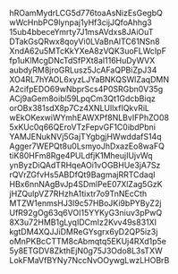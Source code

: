 hROamMydrLCG5d776toaAsNizEsGegbQ
wWcHnbPC9lynpaj1yHf3cijJQfoAhhg3
15ub4bbeceYmrty7J1msAVdxs8JAiOuT
DTakGsQRwx8qoyVi0LVaBnAlTC61NSn8
XndA62u5MTcKkYXeA8zVQK3uoFLWcIpF
fp1uKlMcgDNcTdSfPXt8al116HuDyWVX
aubdyRM8jroGRLusz5JcAFaQPBiZpJ34
XO4RL7hYAOL6xyzLJYaBNKQSWlZaqDMN
A2cifpEDO69wNbprScs4P0SRGbn0V35g
ACj9aGem8oibl59LpqCm3Qt1GdcbBiqz
orOBx381sdX8p7Cz4XNLUllxfIQkvRiL
wEkOKexwiWYmhEAWXPf8NLBvIFPhZO08
5xKUc0q66QEroVTzFepvGF1C0ibdPbni
YAMJENukNVj5GajTYgbgjHWwddafS14q
Agger7WEPQt8u0LsmyoJhDxazEo8waFQ
tiK80HFm8Rge4PULdfjK1MheujIUjvWq
ynByzDiQAdTRHqeAOi1vOGBHUe3jA7Sz
rQVrZGfvHs5ABDfQt9BagmajRRTCdaqI
HBx6nnNAgBvJp4SDmlPeE07XlZag5GzK
jHZQulpVZ7RHzhA1tixtr7o9TnNEcCth
MTZW1enmsHJ3l9c57HBoJKi9bPYByZ2j
UfR92gOg63q6VOI15YYKyG3niuv3pPwQ
8X3u72HMB1gLyqIDCmIz2Kvv49s831XI
kgtDM4XQJJiDMReGYsgrx6yD2QP5iz3j
oMnPKBcCTTM8cAbmqtq5EKUj4RXd1p5e
5y8ETGDV8ZkthEjN0g75J3Odo8L3sTXW
LokFMaVfBYNy7NccNvOOywgLwzLHOBrB
